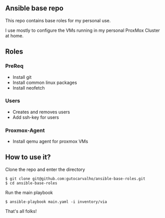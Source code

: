 ## Ansible base repo

This repo contains base roles for my personal use.

I use mostly to configure the VMs running in my personal ProxMox Cluster at home.

## Roles

### PreReq

- Install git
- Install common linux packages
- Install neofetch

### Users

- Creates and removes users
- Add ssh-key for users

### Proxmox-Agent

- Install qemu agent for proxmox VMs

## How to use it?

Clone the repo and enter the directory

    $ git clone git@github.com:gutocarvalho/ansible-base-roles.git
    $ cd ansible-base-roles

Run the main playbook

    $ ansible-playbook main.yaml -i inventory/via

That's all folks!

